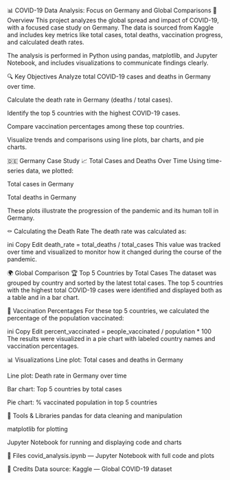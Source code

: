 📊 COVID-19 Data Analysis: Focus on Germany and Global Comparisons
📝 Overview
This project analyzes the global spread and impact of COVID-19, with a focused case study on Germany. The data is sourced from Kaggle and includes key metrics like total cases, total deaths, vaccination progress, and calculated death rates.

The analysis is performed in Python using pandas, matplotlib, and Jupyter Notebook, and includes visualizations to communicate findings clearly.

🔍 Key Objectives
Analyze total COVID-19 cases and deaths in Germany over time.

Calculate the death rate in Germany (deaths / total cases).

Identify the top 5 countries with the highest COVID-19 cases.

Compare vaccination percentages among these top countries.

Visualize trends and comparisons using line plots, bar charts, and pie charts.

🇩🇪 Germany Case Study
📈 Total Cases and Deaths Over Time
Using time-series data, we plotted:

Total cases in Germany

Total deaths in Germany

These plots illustrate the progression of the pandemic and its human toll in Germany.

⚰️ Calculating the Death Rate
The death rate was calculated as:

ini
Copy
Edit
death_rate = total_deaths / total_cases
This value was tracked over time and visualized to monitor how it changed during the course of the pandemic.

🌍 Global Comparison
🏆 Top 5 Countries by Total Cases
The dataset was grouped by country and sorted by the latest total cases. The top 5 countries with the highest total COVID-19 cases were identified and displayed both as a table and in a bar chart.

💉 Vaccination Percentages
For these top 5 countries, we calculated the percentage of the population vaccinated:

ini
Copy
Edit
percent_vaccinated = people_vaccinated / population * 100
The results were visualized in a pie chart with labeled country names and vaccination percentages.

📊 Visualizations
Line plot: Total cases and deaths in Germany

Line plot: Death rate in Germany over time

Bar chart: Top 5 countries by total cases

Pie chart: % vaccinated population in top 5 countries

🧰 Tools & Libraries
pandas for data cleaning and manipulation

matplotlib for plotting

Jupyter Notebook for running and displaying code and charts

📁 Files
covid_analysis.ipynb — Jupyter Notebook with full code and plots

📌 Credits
Data source: Kaggle — Global COVID-19 dataset

